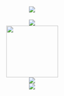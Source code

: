 <h1 align="center"> <a href="https://sunguoqi.com/"> <img src="https://readme-typing-svg.herokuapp.com/?lines=console.log(%22Hello%2C%20World!%22);歡迎訪問我的主頁 Welcome to my Profile!&center=true&size=27"> </a> </h1>
<div align="center"> <img src="https://github-readme-stats.vercel.app/api/top-langs/?username=BillHan01&hide_title=true&hide_border=true&layout=compact&langs_count=6&text_color=000&icon_color=fff&bg_color=0,52fa5a,4dfcff,c64dff&theme=graywhite" /> </div>
<div align="center"> <img height="137px" src="https://github-readme-stats.vercel.app/api?username=BillHan01&hide_title=true&hide_border=true&show_icons=trueline_height=21&text_color=000&icon_color=000&bg_color=0,ea6161,ffc64d,fffc4d,52fa5a&theme=graywhite" /> </div>
<div align="center"> <img src="https://visitor-badge.glitch.me/badge?page_id=BillHan01" /> </div>
<div align="center"> <img src="https://activity-graph.herokuapp.com/graph?username=BillHan01&theme=xcode" /> </div>
